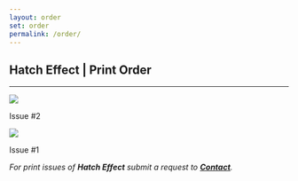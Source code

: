 ```yaml
---
layout: order
set: order
permalink: /order/
---
```


<div class="chat ml-1 mr-1">
<h2>Hatch Effect | Print Order</h2>
<hr class="order-hr">
    <div class="row">
        <!-- issue #2 -->
        <div class="col-md-5 text-center">
        <img src="../images/hatch-effect-2-cover.jpg" class="img-fluid pt-3 pr-md-2 pl-md-3 pb-3"/>
        <p class="quantity">Issue #<span class="quantity-one">2</span></p>
        </div>
        <!-- issue #1 -->
        <div class="col-md-5 text-center">
        <img src="../images/hatch1.jpg" class="img-fluid pt-3 pr-md-2 pl-md-3 pb-3"/>
        <p class="quantity text-center">Issue #<span class="quantity-one">1</span></p>
        </div>
        <p class="text-center" style="width: 100%;max-width: 44rem;"><em>For print issues of <strong>Hatch Effect</strong> submit a request to <strong><a href="{{ "contact/" | prepend: site.baseurl }}">Contact</a></strong>.</em></p>
</div>
